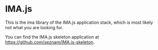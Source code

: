 # IMA.js

This is the ima library of the IMA.js application stack, which is most likely
not what you are looking for.

You can find the IMA.js skeleton application at
<https://github.com/seznam/IMA.js-skeleton>.
